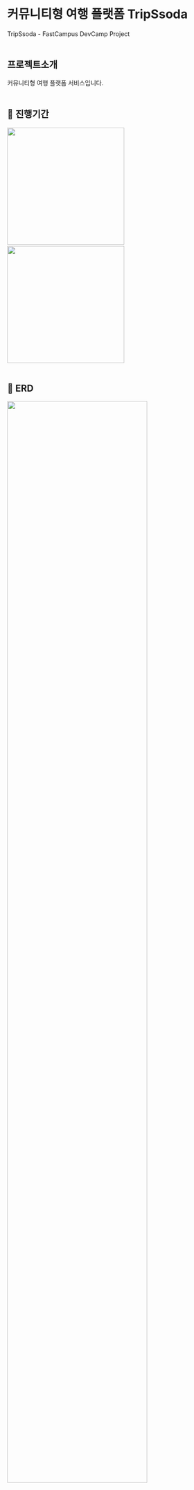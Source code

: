 # 커뮤니티형 여행 플랫폼 TripSsoda
TripSsoda - FastCampus DevCamp Project
<br><br>

## 프로젝트소개
커뮤니티형 여행 플랫폼 서비스입니다.
<br><br>

## 📆 진행기간
<img src="https://user-images.githubusercontent.com/87851820/188601793-a114a5a6-9417-48a4-b6e4-5dd8e34d6cfa.png" width="270"/>&nbsp;&nbsp;&nbsp;<img src="https://user-images.githubusercontent.com/87851820/188602363-05ffb178-9710-4a79-acea-0b9db0824825.png" width="270"/><br>
<br>

## 📄 ERD
<img src="https://user-images.githubusercontent.com/87851820/188594322-ace0acb7-52f0-4aaa-9952-0917d7bc13a2.png" width="80%"/>

핵심 모듈 | 갯수
---|---|
유저&파트너|13
여행상품|6
커뮤니티 게시판|6
관리자 통합게시판|5
결제&예약|4
유저권한|5
코드테이블|7
분석용테이블|4
기타|9
**합계**|**59**
<br>

## 주요기능

## ⚙️ 개발환경
<img src="https://user-images.githubusercontent.com/87851820/188607510-d3b4023c-bc29-47e8-9840-8b4f721d1d41.png" width="80%"/>
<br>

## 📈 프로젝트 분석
언어|파일|공백|커맨드|코드|퍼센트
---|---|---|---|---|---|
Java|161|3,002|596|10,966|42.86%
JSP|68|1,003|703|6,555|25.62%
CSS|60|533|367|3,729|14.57%
Javascript|19|368|258|2,044|7.99%
Query|26|193|58|1,729|6.75%
기타|10|65|53|565|2.21%
합계|344|5,164|2,035|25,588|100%

## 👨‍💻팀원
[권능](https://github.com/darren-gwon) | darren.gwon@gmail.com<br>
[강은혜](https://github.com/ReneeKang) | gracekang61@naver.com<br>
[김지원](https://github.com/g1mzee) | gimzee@naver.com<br>
[김윤기](https://github.com/Reprisal123123) | kezy@daum.net<br>
[서현우](https://github.com/Robert0623) | tone8943@gmail.com<br>
<br>
